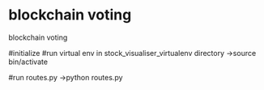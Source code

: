 # blockchain voting
blockchain voting

#initialize
#run virtual env in stock_visualiser_virtualenv directory
->source bin/activate

#run routes.py
->python routes.py